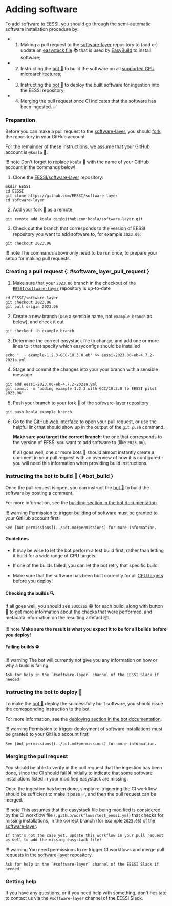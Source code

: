 # Adding software

To add software to EESSI, you should go through the semi-automatic software installation procedure by:

* 1) Making a pull request to the [software-layer](https://github.com/EESSI/software-layer) repository
     to (add or) update an [easystack file](https://docs.easybuild.io/easystack-files) :books: that is used by
     [EasyBuild](https://docs.easybuild.io/) to install software;
* 2) Instructing the [bot :robot:](../bot.md) to build the software on all [supported CPU microarchitectures](../software_layer/cpu_targets.md);
* 3) Instructing the [bot :robot:](../bot.md) to deploy the built software for ingestion into the EESSI repository;
* 4) Merging the pull request once CI indicates that the software has been ingested. :white_check_mark:

### Preparation

Before you can make a pull request to the [software-layer](https://github.com/EESSI/software-layer),
you should [fork](https://docs.github.com/en/get-started/quickstart/fork-a-repo) the repository in your GitHub account.

For the remainder of these instructions, we assume that your GitHub account is `@koala` :koala:.

!!! note
    Don't forget to replace `koala` :koala: with the name of your GitHub account in the commands below!

1) Clone the [EESSI/software-layer](https://github.com/EESSI/software-layer) repository:

```
mkdir EESSI
cd EESSI
git clone https://github.com/EESSI/software-layer
cd software-layer
```

2) Add your fork :koala: as a [remote](https://docs.github.com/en/get-started/getting-started-with-git/about-remote-repositories)

```
git remote add koala git@github.com:koala/software-layer.git
```

3) Check out the branch that corresponds to the version of EESSI repository you want to add software to,
   for example `2023.06`:

```
git checkout 2023.06
```

!!! note
    The commands above only need to be run once, to prepare your setup for making pull requests.

### Creating a pull request {: #software_layer_pull_request }

1) Make sure that your `2023.06` branch in the checkout of the
  [`EESSI/software-layer`](https://github.com/EESSI/software-layer) repository is up-to-date

```
cd EESSI/software-layer
git checkout 2023.06
git pull origin 2023.06
```

2) Create a new branch (use a sensible name, not `example_branch` as below), and check it out

```shell
git checkout -b example_branch
```

3) Determine the correct easystack file to change, and add one or more lines to it that specify which
   easyconfigs should be installed

```shell
echo '  - example-1.2.3-GCC-10.3.0.eb' >> eessi-2023.06-eb-4.7.2-2021a.yml
```

4) Stage and commit the changes into your your branch with a sensible message

```shell
git add eessi-2023.06-eb-4.7.2-2021a.yml
git commit -m "adding example 1.2.3 with GCC/10.3.0 to EESSI pilot 2023.06"
```

5) Push your branch to your fork :koala: of the [software-layer](https://github.com/EESSI/software-layer) repository

```shell
git push koala example_branch
```

6) Go to the [GitHub web interface](https://github.com/EESSI/software-layer) to open your pull request,
   or use the helpful link that should show up in the output of the `git push` command.

   **Make sure you target the correct branch**: the one that corresponds to the version of EESSI you want to add
   software to (like `2023.06`).

   If all goes well, one or more bots :robot: should almost instantly create a comment in your pull request
   with an overview of how it is configured - you will need this information when providing build instructions.

### Instructing the bot to build :hammer: { #bot_build }

Once the pull request is open, you can instruct the [bot :robot:](../bot.md) to build the software by posting a comment.

For more information, see the [building section in the bot documentation](../bot.md#building).

!!! warning
    Permission to trigger building of software must be granted to your GitHub account first!

    See [bot permissions](../bot.md#permissions) for more information.

#### Guidelines

* It may be wise to let the bot perform a test build first, rather than letting it build for a wide range
  of CPU targets.

* If one of the builds failed, you can let the bot retry that specific build.

* Make sure that the software has been built correctly for all [CPU targets](../software_layer/cpu_targets.md) before you deploy!

#### Checking the builds :mag:

If all goes well, you should see `SUCCESS` :grin: for each build, along with button :arrow_down_small:
to get more information about the checks that were performed, and metadata information on the resulting
artefact :package:.

!!! note
    **Make sure the result is what you expect it to be for all builds before you deploy!**

#### Failing builds :no_entry:

!!! warning
    The bot will currently not give you any information on how or why a build is failing.

    Ask for help in the `#software-layer` channel of the EESSI Slack if needed!

### Instructing the bot to deploy :rocket:

To make the [bot :robot:](../bot.md) deploy the successfully built software, you should
issue the corresponding instruction to the bot.

For more information, see the [deploying section in the bot documentation](../bot.md#deploying).

!!! warning
    Permission to trigger deployment of software installations must be granted to your GitHub account first!

    See [bot permissions](../bot.md#permissions) for more information.

### Merging the pull request

You should be able to verify in the pull request that the ingestion has been done,
since the CI should fail :x: initially to indicate that some software installations listed in
your modified easystack are missing.

Once the ingestion has been done, simply re-triggering the CI workflow should be sufficient to make it pass
:white_check_mark:, and then the pull request can be merged.

!!! note
    This assumes that the easystack file being modified is considered by the CI workflow file
    (`.github/workflows/test_eessi.yml`) that checks for missing installations, in the correct branch (for example
    `2023.06`) of the [software-layer](https://github.com/EESSI/software-layer).

    If that's not the case yet, update this workflow in your pull request as well to add the missing easystack file!

!!! warning
    You need permissions to re-trigger CI workflows and merge pull requests
    in the [software-layer](https://github.com/EESSI/software-layer) repository.

    Ask for help in the `#software-layer` channel of the EESSI Slack if needed!

### Getting help

If you have any questions, or if you need help with something, don't hesitate to contact us via
the `#software-layer` channel of the EESSI Slack.
